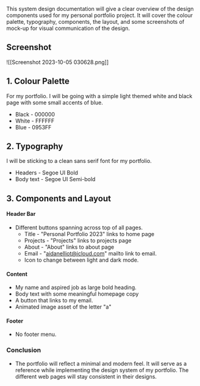 This system design documentation will give a clear overview of the design components used for my personal portfolio project. It will cover the colour palette, typography, components, the layout, and some screenshots of mock-up for visual communication of the design.

## Screenshot
![[Screenshot 2023-10-05 030628.png]]
## 1. Colour Palette
For my portfolio. I will be going with a simple light themed white and black page with some small accents of blue. 
- Black - 000000
- White - FFFFFF
- Blue - 0953FF

## 2. Typography
I will be sticking to a clean sans serif font for my portfolio.
- Headers - Segoe UI Bold
- Body text - Segoe UI Semi-bold

## 3. Components and Layout
#### Header Bar
- Different buttons spanning across top of all pages.
	- Title - "Personal Portfolio 2023" links to home page
	- Projects - "Projects" links to projects page
	- About - "About" links to about page
	- Email - "aidanelliot@icloud.com" mailto link to email.
	- Icon to change between light and dark mode.
#### Content
- My name and aspired job as large bold heading.
- Body text with some meaningful homepage copy
- A button that links to my email.
- Animated image asset of the letter "a"
#### Footer
- No footer menu.

### Conclusion
- The portfolio will reflect a minimal and modern feel. It will serve as a reference while implementing the design system of my portfolio. The different web pages will stay consistent in their designs.